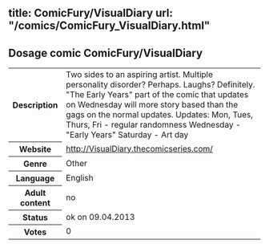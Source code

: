 title: ComicFury/VisualDiary
url: "/comics/ComicFury_VisualDiary.html"
---
Dosage comic ComicFury/VisualDiary
-----------------------------------------

<table class="comicinfo">
<tr>
<th>Description</th><td>Two sides to an aspiring artist. Multiple personality disorder? Perhaps. Laughs? Definitely. &quot;The Early Years&quot; part of the comic that updates on Wednesday will more story based than the gags on the normal updates. Updates: Mon, Tues, Thurs, Fri - regular randomness Wednesday - &quot;Early Years&quot; Saturday - Art day</td>
</tr>
<tr>
<th>Website</th><td><a href="http://VisualDiary.thecomicseries.com/">http://VisualDiary.thecomicseries.com/</a></td>
</tr>
<tr>
<th>Genre</th><td>Other</td>
</tr>
<tr>
<th>Language</th><td>English</td>
</tr>
<tr>
<th>Adult content</th><td>no</td>
</tr>
<tr>
<th>Status</th><td>ok on 09.04.2013</td>
</tr>
<tr>
<th>Votes</th><td>0</div></td>
</tr>
</table>
